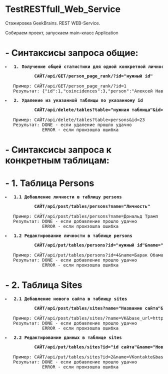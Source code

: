 # TestRESTfull_Web_Service
Стажировка GeekBrains. REST WEB-Service.

Собираем проект, запускаем main-класс Application

# - Синтаксисы запроса общие:
<pre><b><li> 1. Получение общей статистики для одной конкретной личности по id из таблицы persons</li></b></pre>
<pre><b>           САЙТ/api/GET/person_page_rank/?id="нужный id"</b>

   Пример: САЙТ/api/GET/person_page_rank/?id=1
   Результат: {"id":1,"coincidences":3,"person":"Алексей Навальный"}
</pre>
<pre><b><li> 2. Удаление из указанной таблицы по указанному id</li></b></pre>
<pre><b>           САЙТ/api/delete/tables?table="нужная таблица"&id="нужное id"</b>

   Пример: САЙТ/api/delete/tables?table=persons&id=23
   Результат: DONE - если удаление прошло удачно
              ERROR - если произошла ошибка</pre>

# - Синтаксисы запроса к конкретным таблицам:
# -             1. Таблица Persons
<pre><b><li> 1.1 Добавление личности в таблицу persons</li></b></pre>
<pre><b>           САЙТ/api/post/tables/persons?name="Личность"</b>

   Пример: САЙТ/api/post/tables/persons?name=Дональд Трамп
   Результат: DONE - если добавление прошло удачно
              ERROR - если произошла ошибка</pre>
              
<pre><b><li> 1.2 Редактирование личности в таблице persons</li></b></pre>
<pre><b>           САЙТ/api/put/tables/persons?id="нужный id"&name="Новое имя"</b>

   Пример: САЙТ/api/put/tables/persons?id=4&name=Барак Обама
   Результат: DONE - если добавление прошло удачно
              ERROR - если произошла ошибка</pre>
# -             2. Таблица Sites
<pre><b><li> 2.1 Добавление нового сайта в таблицу sites</li></b></pre>
<pre><b>           САЙТ/api/post/tables/sites?name="Название сайта"&base_url="Ссылка на сайт"</b>

   Пример: САЙТ/api/post/tables/sites/?name=VK&base_url=http://vk.com
   Результат: DONE - если добавление прошло удачно
              ERROR - если произошла ошибка</pre>
              
<pre><b><li> 2.2 Редактирование данных в таблице sites</li></b></pre>
<pre><b>           САЙТ/api/put/tables/sites?id="id сайта"&name="Новое название сайта"&base_url="Новая ссылка на сайт"</b>

   Пример: САЙТ/api/put/tables/sites?id=2&name=VKontakte&base_url=http://vkontakte.ru
   Результат: DONE - если добавление прошло удачно
              ERROR - если произошла ошибка</pre>


